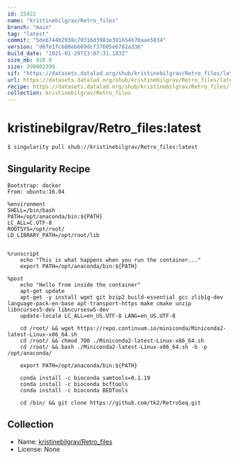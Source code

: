 ```yaml
---
id: 15422
name: "kristinebilgrav/Retro_files"
branch: "main"
tag: "latest"
commit: "5deb744b2938c70316d3983e391654b7baae5834"
version: "d6fe1fc608ebb69dcf37605e6782a336"
build_date: "2021-01-28T13:07:31.183Z"
size_mb: 928.0
size: 399802399
sif: "https://datasets.datalad.org/shub/kristinebilgrav/Retro_files/latest/2021-01-28-5deb744b-d6fe1fc6/d6fe1fc608ebb69dcf37605e6782a336.sif"
url: https://datasets.datalad.org/shub/kristinebilgrav/Retro_files/latest/2021-01-28-5deb744b-d6fe1fc6/
recipe: https://datasets.datalad.org/shub/kristinebilgrav/Retro_files/latest/2021-01-28-5deb744b-d6fe1fc6/Singularity
collection: kristinebilgrav/Retro_files
---
```


# kristinebilgrav/Retro_files:latest

```bash
$ singularity pull shub://kristinebilgrav/Retro_files:latest
```

## Singularity Recipe

```singularity
Bootstrap: docker
From: ubuntu:16.04

%environment
SHELL=/bin/bash
PATH=/opt/anaconda/bin:${PATH}
LC_ALL=C.UTF-8
ROOTSYS=/opt/root/
LD_LIBRARY_PATH=/opt/root/lib


%runscript
    echo "This is what happens when you run the container..."
    export PATH=/opt/anaconda/bin:${PATH}

%post
    echo "Hello from inside the container"
    apt-get update
    apt-get -y install wget git bzip2 build-essential gcc zlib1g-dev language-pack-en-base apt-transport-https make cmake unzip libncurses5-dev libncursesw5-dev
    update-locale LC_ALL=en_US.UTF-8 LANG=en_US.UTF-8

    cd /root/ && wget https://repo.continuum.io/miniconda/Miniconda2-latest-Linux-x86_64.sh
    cd /root/ && chmod 700 ./Miniconda2-latest-Linux-x86_64.sh
    cd /root/ && bash ./Miniconda2-latest-Linux-x86_64.sh -b -p /opt/anaconda/   
    
    export PATH=/opt/anaconda/bin:${PATH} 
    
    conda install -c bioconda samtools=0.1.19
    conda install -c bioconda bcftools
    conda install -c bioconda BEDTools
    
    cd /bin/ && git clone https://github.com/tk2/RetroSeq.git
```

## Collection

 - Name: [kristinebilgrav/Retro_files](https://github.com/kristinebilgrav/Retro_files)
 - License: None

